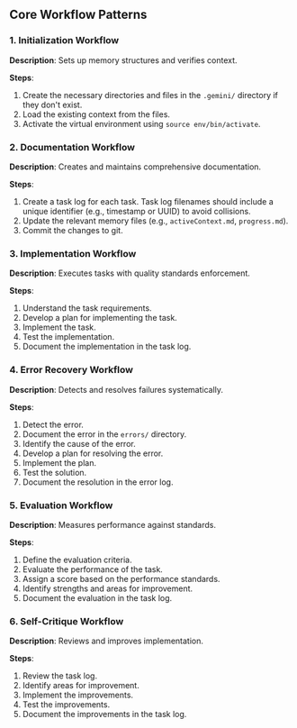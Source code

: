 ## Core Workflow Patterns

### 1. Initialization Workflow

**Description**: Sets up memory structures and verifies context.

**Steps**:
1.  Create the necessary directories and files in the `.gemini/` directory if they don't exist.
2.  Load the existing context from the files.
3.  Activate the virtual environment using `source env/bin/activate`.

### 2. Documentation Workflow

**Description**: Creates and maintains comprehensive documentation.

**Steps**:
1.  Create a task log for each task. Task log filenames should include a unique identifier (e.g., timestamp or UUID) to avoid collisions.
2.  Update the relevant memory files (e.g., `activeContext.md`, `progress.md`).
3.  Commit the changes to git.

### 3. Implementation Workflow

**Description**: Executes tasks with quality standards enforcement.

**Steps**:
1.  Understand the task requirements.
2.  Develop a plan for implementing the task.
3.  Implement the task.
4.  Test the implementation.
5.  Document the implementation in the task log.

### 4. Error Recovery Workflow

**Description**: Detects and resolves failures systematically.

**Steps**:
1.  Detect the error.
2.  Document the error in the `errors/` directory.
3.  Identify the cause of the error.
4.  Develop a plan for resolving the error.
5.  Implement the plan.
6.  Test the solution.
7.  Document the resolution in the error log.

### 5. Evaluation Workflow

**Description**: Measures performance against standards.

**Steps**:
1.  Define the evaluation criteria.
2.  Evaluate the performance of the task.
3.  Assign a score based on the performance standards.
4.  Identify strengths and areas for improvement.
5.  Document the evaluation in the task log.

### 6. Self-Critique Workflow

**Description**: Reviews and improves implementation.

**Steps**:
1.  Review the task log.
2.  Identify areas for improvement.
3.  Implement the improvements.
4.  Test the improvements.
5.  Document the improvements in the task log.
